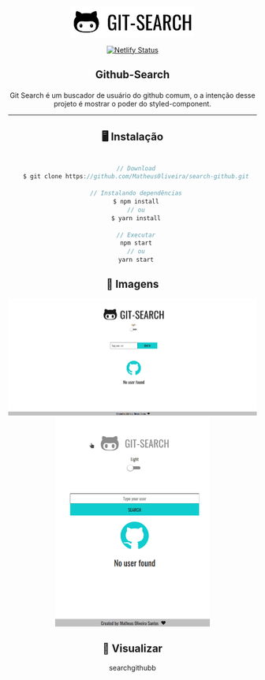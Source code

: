 <p align='center'>
<img src='./.github/Logo.svg' width='250'>
</p>

<div align='center' >

[![Netlify Status](https://api.netlify.com/api/v1/badges/7141ea4e-4167-42b2-85e1-5506150e8961/deploy-status)](https://app.netlify.com/sites/searchgithubb/deploys)

<div>




## <p align='center'>  Github-Search </p>
 <p align='center'>

 Git Search é um buscador de usuário do github comum, o a intenção desse projeto é mostrar o poder do styled-component.
 </p>

 ---

## 🖥 Instalação
```JavaScript

  // Download
  $ git clone https://github.com/Matheus0liveira/search-github.git

  // Instalando dependências
  $ npm install
  // ou
  $ yarn install

  // Executar
  npm start
  // ou
  yarn start

```

## 🎥 Imagens
<p align='center'>
<img src='./.github/web.gif' width='700'>

<img src='./.github/mobile.gif' height='425'>
</p>

## 📎 Visualizar

<a heref='https://searchgithubb.netlify.app/' >searchgithubb</a>
